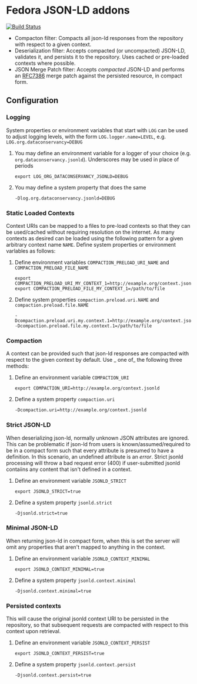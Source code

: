 # Fedora JSON-LD addons

[![Build Status](https://travis-ci.org/DataConservancy/fcrepo-jsonld.svg?branch=master)](https://travis-ci.org/DataConservancy/fcrepo-jsonld)

* Compacton filter: Compacts all json-ld responses from the repository with respect to a given context.
* Deserialization filter:  Accepts compacted (or uncompacted) JSON-LD, validates it, and persists it to the repository.
  Uses cached or pre-loaded contexts where possible.
* JSON Merge Patch filter: Accepts _compacted_ JSON-LD and performs an [RFC7386](https://tools.ietf.org/html/rfc7386)
  merge patch against the persisted resource, in compact form.

## Configuration

### Logging

System properties or environment variables that start with `LOG` can be used to adjust logging levels, with the
form `LOG.logger.name=LEVEL`, e.g. `LOG.org.dataconservancy=DEBUG`

1. You may define an environment variable for a logger of your choice (e.g. `org.dataconservancy.jsonld`). Underscores
   may be used in place of periods

       export LOG_ORG_DATACONSERVANCY_JSONLD=DEBUG

2. You may define a system property that does the same

       -Dlog.org.dataconservancy.jsonld=DEBUG

### Static Loaded Contexts

Context URIs can be mapped to a files to pre-load contexts so that they can be used/cached without requiring resolution
on the internet. As many contexts as desired can be loaded using the following pattern for a given arbitrary context
name `NAME`. Define system properties or environment varlables as follows:

1. Define environment variables `COMPACTION_PRELOAD_URI_NAME` and `COMPACTION_PRELOAD_FILE_NAME`

       export COMPACTION_PRELOAD_URI_MY_CONTEXT_1=http://example.org/context.jsonld
       export COMPACTION_PRELOAD_FILE_MY_CONTEXT_1=/path/to/file

1. Define system properties `compaction.preload.uri.NAME` and `compaction.preload.file.NAME`

       -Dcompaction.preload.uri.my.context.1=http://example.org/context.jsonld
       -Dcompaction.preload.file.my.context.1=/path/to/file

### Compaction

A context can be provided such that json-ld responses are compacted with respect to the given context by default. Use _
one of_ the following three methods:

1. Define an environment variable `COMPACTION_URI`

       export COMPACTION_URI=http://example.org/context.jsonld

2. Define a system property `compaction.uri`

       -Dcompaction.uri=http://example.org/context.jsonld

### Strict JSON-LD

When deserializing json-ld, normally unknown JSON attributes are ignored. This can be problematic if json-ld from users
is known/assumed/required to be in a compact form such that every attribute is presumed to have a definition. In this
scenario, an undefined attribute is an _error_. Strict jsonld processing will throw a bad request error (400) if
user-submitted jsonld contaiins any content that isn't defined in a context.

1. Define an environment variable `JSONLD_STRICT`

       export JSONLD_STRICT=true

2. Define a system property `jsonld.strict`

       -Djsonld.strict=true

### Minimal JSON-LD

When returning json-ld in compact form, when this is set the server will omit any properties that aren't mapped to
anything in the context.

1. Define an environment variable `JSONLD_CONTEXT_MINIMAL`

       export JSONLD_CONTEXT_MINIMAL=true

2. Define a system property `jsonld.context.minimal`

       -Djsonld.context.minimal=true

### Persisted contexts

This will cause the original jsonld context URI to be persisted in the repository, so that subsequent requests are
compacted with respect to this context upon retrieval.

1. Define an environment variable `JSONLD_CONTEXT_PERSIST`

       export JSONLD_CONTEXT_PERSIST=true

2. Define a system property `jsonld.context.persist`

       -Djsonld.context.persist=true
